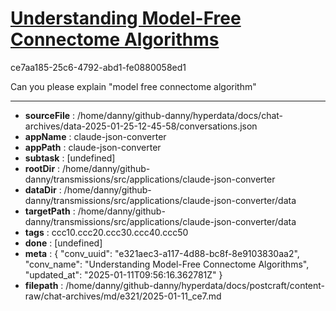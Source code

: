 # [Understanding Model-Free Connectome Algorithms](https://claude.ai/chat/e321aec3-a117-4d88-bc8f-8e9103830aa2)

ce7aa185-25c6-4792-abd1-fe0880058ed1

Can you please explain "model free connectome algorithm"

---

* **sourceFile** : /home/danny/github-danny/hyperdata/docs/chat-archives/data-2025-01-25-12-45-58/conversations.json
* **appName** : claude-json-converter
* **appPath** : claude-json-converter
* **subtask** : [undefined]
* **rootDir** : /home/danny/github-danny/transmissions/src/applications/claude-json-converter
* **dataDir** : /home/danny/github-danny/transmissions/src/applications/claude-json-converter/data
* **targetPath** : /home/danny/github-danny/transmissions/src/applications/claude-json-converter/data
* **tags** : ccc10.ccc20.ccc30.ccc40.ccc50
* **done** : [undefined]
* **meta** : {
  "conv_uuid": "e321aec3-a117-4d88-bc8f-8e9103830aa2",
  "conv_name": "Understanding Model-Free Connectome Algorithms",
  "updated_at": "2025-01-11T09:56:16.362781Z"
}
* **filepath** : /home/danny/github-danny/hyperdata/docs/postcraft/content-raw/chat-archives/md/e321/2025-01-11_ce7.md